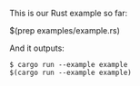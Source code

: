 This is our Rust example so far:

$(prep examples/example.rs)

And it outputs:

```
$ cargo run --example example
$(cargo run --example example)
```
